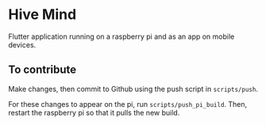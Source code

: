 # Hive Mind

Flutter application running on a raspberry pi and as an app on mobile devices.

## To contribute

Make changes, then commit to Github using the push script in `scripts/push`.

For these changes to appear on the pi, run `scripts/push_pi_build`. Then, restart the raspberry pi so that it pulls the new build.


